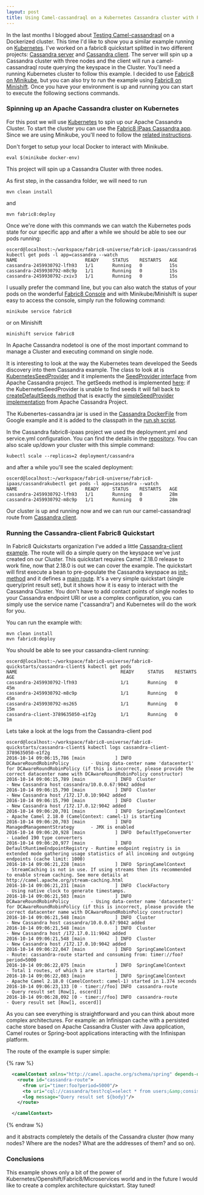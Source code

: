 ```yaml
---
layout: post
title: Using Camel-cassandraql on a Kubernetes Cassandra cluster with Fabric8
---
```


In the last months I blogged about [Testing Camel-cassandraql](http://oscerd.github.io/2016/07/25/camel-cassandraql-on-dockerized-cluster/) on a Dockerized cluster. This time I'd like to show you a similar example running on [Kubernetes](http://kubernetes.io/). I've worked on a fabric8 quickstart splitted in two different projects: [Cassandra server](https://github.com/fabric8io/fabric8-ipaas/tree/master/cassandra) and [Cassandra client](https://github.com/fabric8-quickstarts/cassandra-client). The server will spin up a Cassandra cluster with three nodes and the client will run a camel-cassandraql route querying the keyspace in the Cluster. You'll need a running Kubernetes cluster to follow this example. I decided to use [Fabric8 on Minikube](http://fabric8.io/guide/getStarted/minikube.html), but you can also try to run the example using [Fabric8 on Minishift](http://fabric8.io/guide/getStarted/minishift.html). Once you have your environment is up and running you can start to execute the following sections commands.

### Spinning up an Apache Cassandra cluster on Kubernetes

For this post we will use [Kubernetes](http://kubernetes.io/) to spin up our Apache Cassandra Cluster. To start the cluster you can use the [Fabric8 IPaas Cassandra app](https://github.com/fabric8io/fabric8-ipaas/tree/master/cassandra). Since we are using Minikube, you'll need to follow the [related instructions](http://fabric8.io/guide/getStarted/minikube.html).

Don't forget to setup your local Docker to interact with Minikube.

```
eval $(minikube docker-env)
```

This project will spin up a Cassandra Cluster with three nodes. 

As first step, in the cassandra folder, we will need to run

```
mvn clean install
```

and 

```
mvn fabric8:deploy
```

Once we're done with this commands we can watch the Kubernetes pods state for our specific app and after a while we should be able to see our pods running:

```
oscerd@localhost:~/workspace/fabric8-universe/fabric8-ipaas/cassandra$ kubectl get pods -l app=cassandra --watch
NAME                         READY     STATUS    RESTARTS   AGE
cassandra-2459930792-lfh93   1/1       Running   0          15s
cassandra-2459930792-m8c9p   1/1       Running   0          15s
cassandra-2459930792-zxiv3   1/1       Running   0          15s
```

I usually prefer the command line, but you can also watch the status of your pods on the wonderful [Fabric8 Console](https://fabric8.io/guide/console.html) and with Minikube/Minishift is super easy to access the console, simply run the following command:

```
minikube service fabric8
```

or on Minishift

```
minishift service fabric8
```

In Apache Cassandra nodetool is one of the most important command to manage a Cluster and executing command on single node. 

It is interesting to look at the way the Kubernetes team developed the Seeds discovery into them Cassandra example. The class to look at is [KubernetesSeedProvider](https://github.com/kubernetes/kubernetes/blob/master/examples/storage/cassandra/java/src/main/java/io/k8s/cassandra/KubernetesSeedProvider.java) and it implements the [SeedProvider interface](https://github.com/apache/cassandra/blob/trunk/src/java/org/apache/cassandra/locator/SeedProvider.java) from Apache Cassandra project. The getSeeds method is implemented [here](https://github.com/kubernetes/kubernetes/blob/master/examples/storage/cassandra/java/src/main/java/io/k8s/cassandra/KubernetesSeedProvider.java#L98-L168): if the KubernetesSeedProvider is unable to find seeds it will fall back to [createDefaultSeeds method](https://github.com/kubernetes/kubernetes/blob/master/examples/storage/cassandra/java/src/main/java/io/k8s/cassandra/KubernetesSeedProvider.java#L170-L204) that is exactly the [simpleSeedProvider implementation](https://github.com/apache/cassandra/blob/trunk/src/java/org/apache/cassandra/locator/SimpleSeedProvider.java) from Apache Cassandra Project.

The Kubenertes-cassandra jar is used in the [Cassandra DockerFile](https://github.com/kubernetes/kubernetes/blob/master/examples/storage/cassandra/image/Dockerfile) from Google example and it is added to the classpath in the [run.sh script](https://github.com/kubernetes/kubernetes/blob/master/examples/storage/cassandra/image/files/run.sh).

In the Cassandra fabric8-ipaas project we used the deployment.yml and service.yml configuration. You can find the details in the [repository](https://github.com/fabric8io/fabric8-ipaas/tree/master/cassandra/src/main/fabric8). You can also scale up/down your cluster with this simple command:

```
kubectl scale --replicas=2 deployment/cassandra
```

and after a while you'll see the scaled deployment:

```
oscerd@localhost:~/workspace/fabric8-universe/fabric8-ipaas/cassandrakubectl get pods -l app=cassandra --watch
NAME                         READY     STATUS    RESTARTS   AGE
cassandra-2459930792-lfh93   1/1       Running   0          28m
cassandra-2459930792-m8c9p   1/1       Running   0          28m
```

Our cluster is up and running now and we can run our camel-cassandraql route from [Cassandra client](https://github.com/fabric8-quickstarts/cassandra-client).

### Running the Cassandra-client Fabric8 Quickstart

In Fabric8 Quickstarts organization I've added a little [Cassandra-client example](https://github.com/fabric8-quickstarts/cassandra-client). The route will do a simple query on the keyspace we've just created on our Cluster. This quickstart requires Camel 2.18.0 release to work fine, now that 2.18.0 is out we can cover the example. The quickstart will first execute a bean to pre-populate the Cassandra keyspace as [init-method](https://github.com/fabric8-quickstarts/cassandra-client/blob/master/src/main/resources/META-INF/spring/camel-context.xml#L28) and it defines a [main route](https://github.com/fabric8-quickstarts/cassandra-client/blob/master/src/main/resources/META-INF/spring/camel-context.xml#L31-L35). It's a very simple quickstart (single query/print result set), but it shows how it is easy to interact with the Cassandra Cluster. You don't have to add contact points of single nodes to your Cassandra endpoint URI or use a complex configuration, you can simply use the service name ("cassandra") and Kubernetes will do the work for you.

You can run the example with:

```
mvn clean install
mvn fabric8:deploy
```

You should be able to see your cassandra-client running:

```
oscerd@localhost:~/workspace/fabric8-universe/fabric8-quickstarts/cassandra-client$ kubectl get pods
NAME                                      READY     STATUS    RESTARTS   AGE
cassandra-2459930792-lfh93                1/1       Running   0          45m
cassandra-2459930792-m8c9p                1/1       Running   0          45m
cassandra-2459930792-ms265                1/1       Running   0          15m
cassandra-client-3789635050-e1f2g         1/1       Running   0          1m
```

Lets take a look at the logs from the Cassandra-client pod

```
oscerd@localhost:~/workspace/fabric8-universe/fabric8-quickstarts/cassandra-client$ kubectl logs cassandra-client-3789635050-e1f2g
2016-10-14 09:06:15,786 [main           ] INFO  DCAwareRoundRobinPolicy        - Using data-center name 'datacenter1' for DCAwareRoundRobinPolicy (if this is incorrect, please provide the correct datacenter name with DCAwareRoundRobinPolicy constructor)
2016-10-14 09:06:15,789 [main           ] INFO  Cluster                        - New Cassandra host cassandra/10.0.0.67:9042 added
2016-10-14 09:06:15,790 [main           ] INFO  Cluster                        - New Cassandra host /172.17.0.10:9042 added
2016-10-14 09:06:15,790 [main           ] INFO  Cluster                        - New Cassandra host /172.17.0.12:9042 added
2016-10-14 09:06:20,701 [main           ] INFO  SpringCamelContext             - Apache Camel 2.18.0 (CamelContext: camel-1) is starting
2016-10-14 09:06:20,703 [main           ] INFO  ManagedManagementStrategy      - JMX is enabled
2016-10-14 09:06:20,928 [main           ] INFO  DefaultTypeConverter           - Loaded 190 type converters
2016-10-14 09:06:20,977 [main           ] INFO  DefaultRuntimeEndpointRegistry - Runtime endpoint registry is in extended mode gathering usage statistics of all incoming and outgoing endpoints (cache limit: 1000)
2016-10-14 09:06:21,228 [main           ] INFO  SpringCamelContext             - StreamCaching is not in use. If using streams then its recommended to enable stream caching. See more details at http://camel.apache.org/stream-caching.html
2016-10-14 09:06:21,231 [main           ] INFO  ClockFactory                   - Using native clock to generate timestamps.
2016-10-14 09:06:21,503 [main           ] INFO  DCAwareRoundRobinPolicy        - Using data-center name 'datacenter1' for DCAwareRoundRobinPolicy (if this is incorrect, please provide the correct datacenter name with DCAwareRoundRobinPolicy constructor)
2016-10-14 09:06:21,548 [main           ] INFO  Cluster                        - New Cassandra host cassandra/10.0.0.67:9042 added
2016-10-14 09:06:21,548 [main           ] INFO  Cluster                        - New Cassandra host /172.17.0.11:9042 added
2016-10-14 09:06:21,548 [main           ] INFO  Cluster                        - New Cassandra host /172.17.0.10:9042 added
2016-10-14 09:06:22,047 [main           ] INFO  SpringCamelContext             - Route: cassandra-route started and consuming from: timer://foo?period=5000
2016-10-14 09:06:22,075 [main           ] INFO  SpringCamelContext             - Total 1 routes, of which 1 are started.
2016-10-14 09:06:22,083 [main           ] INFO  SpringCamelContext             - Apache Camel 2.18.0 (CamelContext: camel-1) started in 1.374 seconds
2016-10-14 09:06:23,133 [0 - timer://foo] INFO  cassandra-route                - Query result set [Row[1, oscerd]]
2016-10-14 09:06:28,092 [0 - timer://foo] INFO  cassandra-route                - Query result set [Row[1, oscerd]]
```

As you can see everything is straightforward and you can think about more complex architectures. For example: an Infinispan cache with a persisted cache store based on Apache Cassandra Cluster with Java application, Camel routes or Spring-boot applications interacting with the Infinispan platform.

The route of the example is super simple:

{% raw %}
```xml
  <camelContext xmlns="http://camel.apache.org/schema/spring" depends-on="populate">
    <route id="cassandra-route">
      <from uri="timer:foo?period=5000"/>
      <to uri="cql://cassandra/test?cql=select * from users;&amp;consistencyLevel=quorum" />
      <log message="Query result set ${body}"/>
    </route>

  </camelContext>
```
{% endraw %}

and it abstracts completely the details of the Cassandra cluster (how many nodes? Where are the nodes? What are the addresses of them? and so on). 


### Conclusions

This example shows only a bit of the power of Kubernetes/Openshift/Fabric8/Microservices world and in the future I would like to create a complex architecture quickstart. Stay tuned!
